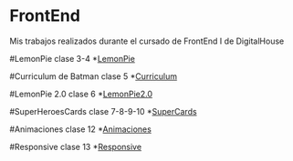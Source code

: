 # FrontEnd
Mis trabajos realizados durante el cursado de FrontEnd I de DigitalHouse

#LemonPie clase 3-4
*[LemonPie]()

#Curriculum de Batman clase 5
*[Curriculum]()

#LemonPie 2.0 clase 6
*[LemonPie2.0]()

#SuperHeroesCards clase 7-8-9-10
*[SuperCards]()

#Animaciones clase 12
*[Animaciones]()

#Responsive clase 13
*[Responsive]()